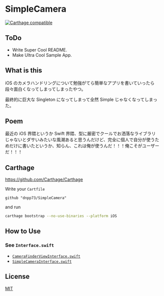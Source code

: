 SimpleCamera
===========

[![Carthage compatible](https://img.shields.io/badge/Carthage-compatible-4BC51D.svg?style=flat-square)](https://github.com/Carthage/Carthage)


## ToDo

- Write Super Cool README.
- Make Ultra Cool Sample App.


## What is this

iOS のカメラハンドリングについて勉強がてら簡単なアプリを書いていったら段々面白くなってしまってしまったやつ。

最終的に巨大な Singleton になってしまって全然 Simple じゃなくなってしまった。


## Poem

最近の iOS 界隈というか Swift 界隈、型に厳密でクールでお洒落なライブラリじゃないとダサいみたいな風潮あると思うんだけど、完全に個人で自分が使うためだけに書いたというか、知らん、これは俺が使うんだ！！！俺こそがユーザーだ！！！


## Carthage

https://github.com/Carthage/Carthage

Write your `Cartfile`

```
github "dnpp73/SimpleCamera"
```

and run

```sh
carthage bootstrap --no-use-binaries --platform iOS
```


## How to Use

### See `Interface.swift`

- [`CameraFinderViewInterface.swift`](/Sources/View/CameraFinderViewInterface.swift)
- [`SimpleCameraInterface.swift`](/Sources/SimpleCameraInterface.swift)


## License

[MIT](/LICENSE)
